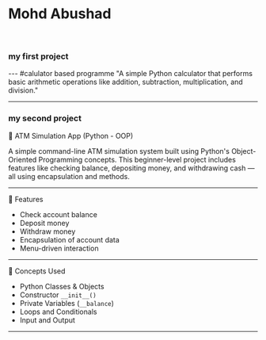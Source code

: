 <h1>Mohd Abushad </h1>
<br>
<h3>my first project  </h3>
---
#calulator based programme
"A simple Python calculator that performs basic arithmetic operations like addition, subtraction, multiplication, and division."
<br>

---
<h3>my second project</h3>
🏦 ATM Simulation App (Python - OOP)

A simple command-line ATM simulation system built using Python's Object-Oriented Programming concepts. This beginner-level project includes features like checking balance, depositing money, and withdrawing cash — all using encapsulation and methods.

---

 🚀 Features

- Check account balance
- Deposit money
- Withdraw money
- Encapsulation of account data
- Menu-driven interaction

---

🧠 Concepts Used

- Python Classes & Objects
- Constructor `__init__()`
- Private Variables (`__balance`)
- Loops and Conditionals
- Input and Output

---


